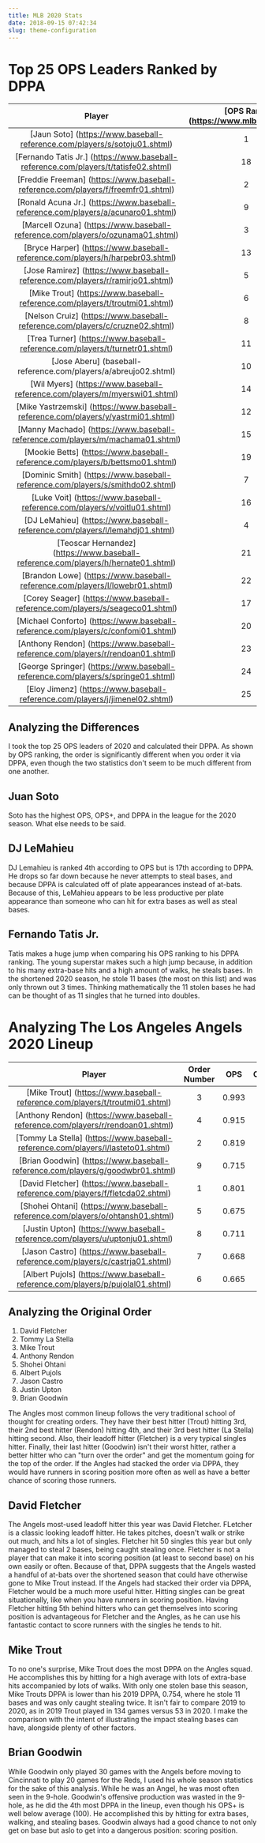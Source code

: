 ```yaml
---
title: MLB 2020 Stats
date: 2018-09-15 07:42:34
slug: theme-configuration
---
```


# Top 25 OPS Leaders Ranked by DPPA

|Player | [OPS Rank] (https://www.mlb.com/stats/) | OPS | OPS+ | DPPA |
|:---: | :---: | :---: | :---: | :---: |
|[Jaun Soto] (https://www.baseball-reference.com/players/s/sotoju01.shtml) | 1 | 1.185 | 212 | 0.843 |
|[Fernando Tatis Jr.] (https://www.baseball-reference.com/players/t/tatisfe02.shtml) | 18 | 0.937 | 155 | 0.748 |
|[Freddie Freeman] (https://www.baseball-reference.com/players/f/freemfr01.shtml) | 2 | 1.102 | 186 | 0.740 |
|[Ronald Acuna Jr.] (https://www.baseball-reference.com/players/a/acunaro01.shtml) | 9 |  0.987 | 155 | 0.719 |
|[Marcell Ozuna] (https://www.baseball-reference.com/players/o/ozunama01.shtml) | 3 | 1.067 | 175 | 0.697 |
|[Bryce Harper] (https://www.baseball-reference.com/players/h/harpebr03.shtml) | 13 | 0.962 | 157 | 0.691 |
|[Jose Ramirez] (https://www.baseball-reference.com/players/r/ramirjo01.shtml) | 5 |0.993 | 163 | 0.689 |
|[Mike Trout] (https://www.baseball-reference.com/players/t/troutmi01.shtml) | 6 | 0.993 | 168 | 0.674 |
|[Nelson Cruiz] (https://www.baseball-reference.com/players/c/cruzne02.shtml) | 8 | 0.992 | 169 | 0.673 |
|[Trea Turner] (https://www.baseball-reference.com/players/t/turnetr01.shtml) | 11 | 0.982 | 157 | 0.658 |
|[Jose Aberu] (baseball-reference.com/players/a/abreujo02.shtml) | 10 | 0.987 | 166 | 0.649 |
|[Wil Myers] (https://www.baseball-reference.com/players/m/myerswi01.shtml) | 14 | 0.959 | 159 | 0.648 |
|[Mike Yastrzemski] (https://www.baseball-reference.com/players/y/yastrmi01.shtml) | 12 |  0.968 | 165 | 0.646 |
|[Manny Machado] (https://www.baseball-reference.com/players/m/machama01.shtml) | 15 | 0.950 | 158 | 0.646 |
|[Mookie Betts] (https://www.baseball-reference.com/players/b/bettsmo01.shtml) | 19 | 0.927 | 149 | 0.645 |
|[Dominic Smith] (https://www.baseball-reference.com/players/s/smithdo02.shtml) | 7 | 0.993 | 169 | 0.643 |
|[Luke Voit] (https://www.baseball-reference.com/players/v/voitlu01.shtml) | 16 | 0.948 | 156 | 0.641 | 
|[DJ LeMahieu] (https://www.baseball-reference.com/players/l/lemahdj01.shtml) | 4 | 1.1011 | 177 | 0.639 |
|[Teoscar Hernandez] (https://www.baseball-reference.com/players/h/hernate01.shtml) | 21 |  0.919 | 146 | 0.630 |
|[Brandon Lowe] (https://www.baseball-reference.com/players/l/lowebr01.shtml) | 22 | 0.916 | 152 | 0.621 |
|[Corey Seager] (https://www.baseball-reference.com/players/s/seageco01.shtml) | 17 | 0.943 | 152 | 0.616 |
|[Michael Conforto] (https://www.baseball-reference.com/players/c/confomi01.shtml) | 20 | 0.927 | 156 | 0.585 |
|[Anthony Rendon] (https://www.baseball-reference.com/players/r/rendoan01.shtml) | 23 |  0.915 | 151 | 0.599 |
|[George Springer] (https://www.baseball-reference.com/players/s/springe01.shtml) | 24 | 0.899 | 140 | 0.589 |
|[Eloy Jimenz] (https://www.baseball-reference.com/players/j/jimenel02.shtml) | 25 | .891 | 140 | 0.580 |

## Analyzing the Differences

I took the top 25 OPS leaders of 2020 and calculated their DPPA. As shown by OPS ranking, the order is significantly different when you order it via DPPA, even though the two statistics don't seem to be much different from one another. 

## Juan Soto
Soto has the highest OPS, OPS+, and DPPA in the league for the 2020 season. What else needs to be said.

## DJ LeMahieu

DJ Lemahieu is ranked 4th according to OPS but is 17th according to DPPA. He drops so far down because he never attempts to steal bases, and because DPPA is calculated off of plate appearances instead of at-bats. Because of this, LeMahieu appears to be less productive per plate appearance than someone who can hit for extra bases as well as steal bases.

## Fernando Tatis Jr.

Tatis makes a huge jump when comparing his OPS ranking to his DPPA ranking. The young superstar makes such a high jump because, in addition to his many extra-base hits and a high amount of walks, he steals bases. In the shortened 2020 season, he stole 11 bases (the most on this list) and was only thrown out 3 times. Thinking mathematically the 11 stolen bases he had can be thought of as 11 singles that he turned into doubles. 

# Analyzing The Los Angeles Angels 2020 Lineup

Player | Order Number | OPS | OPS+ | DPPA
:---: | :---: | :---: | :---: | :---:
[Mike Trout] (https://www.baseball-reference.com/players/t/troutmi01.shtml) | 3 | 0.993 | 168 | 0.674
[Anthony Rendon] (https://www.baseball-reference.com/players/r/rendoan01.shtml) | 4 | 0.915 | 151 | 0.599
[Tommy La Stella] (https://www.baseball-reference.com/players/l/lasteto01.shtml) | 2 | 0.819 | 127 | 0.518
[Brian Goodwin] (https://www.baseball-reference.com/players/g/goodwbr01.shtml) | 9 | 0.715 | 92 | 0.512
[David Fletcher] (https://www.baseball-reference.com/players/f/fletcda02.shtml) | 1 | 0.801 | 121 | 0.476
[Shohei Ohtani] (https://www.baseball-reference.com/players/o/ohtansh01.shtml) | 5 | 0.675 | 80 | 0.483
[Justin Upton] (https://www.baseball-reference.com/players/u/uptonju01.shtml) | 8 | 0.711 | 93 | 0.482
[Jason Castro] (https://www.baseball-reference.com/players/c/castrja01.shtml) | 7 | 0.668 | 83 | 0.457
[Albert Pujols] (https://www.baseball-reference.com/players/p/pujolal01.shtml) | 6 | 0.665 | 80 | 0.436

## Analyzing the Original Order

1. David Fletcher
2. Tommy La Stella
3. Mike Trout
4. Anthony Rendon
5. Shohei Ohtani
6. Albert Pujols
7. Jason Castro
8. Justin Upton
9. Brian Goodwin

The Angles most common lineup follows the very traditional school of thought for creating orders. They have their best hitter (Trout) hitting 3rd, their 2nd best hitter (Rendon) hitting 4th, and their 3rd best hitter (La Stella) hitting second. Also, their leadoff hitter (Fletcher) is a very typical singles hitter. Finally, their last hitter (Goodwin) isn't their worst hitter, rather a better hitter who can "turn over the order" and get the momentum going for the top of the order. If the Angles had stacked the order via DPPA, they would have runners in scoring position more often as well as have a better chance of scoring those runners.

## David Fletcher

The Angels most-used leadoff hitter this year was David Fletcher. FLetcher is a classic looking leadoff hitter. He takes pitches, doesn't walk or strike out much, and hits a lot of singles. Fletcher hit 50 singles this year but only managed to steal 2 bases, being caught stealing once. Fletcher is not a player that can make it into scoring position (at least to second base) on his own easily or often. Because of that, DPPA suggests that the Angels wasted a handful of at-bats over the shortened season that could have otherwise gone to Mike Trout instead. If the Angels had stacked their order via DPPA, Fletcher would be a much more useful hitter. Hitting singles can be great situationally, like when you have runners in scoring position. Having Fletcher hitting 5th behind hitters who can get themselves into scoring position is advantageous for Fletcher and the Angles, as he can use his fantastic contact to score runners with the singles he tends to hit. 

## Mike Trout

To no one's surprise, Mike Trout does the most DPPA on the Angles squad. He accomplishes this by hitting for a high average with lots of extra-base hits accompanied by lots of walks. With only one stolen base this season, Mike Trouts DPPA is lower than his 2019 DPPA, 0.754, where he stole 11 bases and was only caught stealing twice. It isn't fair to compare 2019 to 2020, as in 2019 Trout played in 134 games versus 53 in 2020. I make the comparison with the intent of illustrating the impact stealing bases can have, alongside plenty of other factors.


## Brian Goodwin

While Goodwin only played 30 games with the Angels before moving to Cincinnati to play 20 games for the Reds, I used his whole season statistics for the sake of this analysis. While he was an Angel, he was most often seen in the 9-hole. Goodwin's offensive production was wasted in the 9-hole, as he did the 4th most DPPA in the lineup, even though his OPS+ is well below average (100). He accomplished this by hitting for extra bases, walking, and stealing bases. Goodwin always had a good chance to not only get on base but aslo to get into a dangerous position: scoring position.

